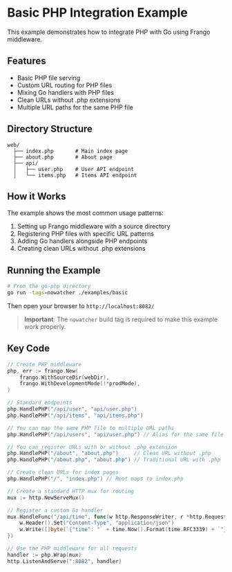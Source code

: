 # Basic PHP Integration Example

This example demonstrates how to integrate PHP with Go using Frango middleware.

## Features

- Basic PHP file serving
- Custom URL routing for PHP files
- Mixing Go handlers with PHP files
- Clean URLs without .php extensions
- Multiple URL paths for the same PHP file

## Directory Structure

```
web/
  ├── index.php       # Main index page
  ├── about.php       # About page
  ├── api/
  │   ├── user.php    # User API endpoint
  │   └── items.php   # Items API endpoint
```

## How it Works

The example shows the most common usage patterns:

1. Setting up Frango middleware with a source directory
2. Registering PHP files with specific URL patterns
3. Adding Go handlers alongside PHP endpoints
4. Creating clean URLs without .php extensions

## Running the Example

```bash
# From the go-php directory
go run -tags=nowatcher ./examples/basic
```

Then open your browser to `http://localhost:8082/`

> **Important**: The `nowatcher` build tag is required to make this example work properly.

## Key Code

```go
// Create PHP middleware
php, err := frango.New(
    frango.WithSourceDir(webDir),
    frango.WithDevelopmentMode(!*prodMode),
)

// Standard endpoints
php.HandlePHP("/api/user", "api/user.php")
php.HandlePHP("/api/items", "api/items.php")

// You can map the same PHP file to multiple URL paths
php.HandlePHP("/api/users", "api/user.php") // Alias for the same file

// You can register URLs with or without .php extension
php.HandlePHP("/about", "about.php")     // Clean URL without .php
php.HandlePHP("/about.php", "about.php") // Traditional URL with .php

// Create clean URLs for index pages
php.HandlePHP("/", "index.php") // Root maps to index.php

// Create a standard HTTP mux for routing
mux := http.NewServeMux()

// Register a custom Go handler
mux.HandleFunc("/api/time", func(w http.ResponseWriter, r *http.Request) {
    w.Header().Set("Content-Type", "application/json")
    w.Write([]byte(`{"time": "` + time.Now().Format(time.RFC3339) + `"}`))
})

// Use the PHP middleware for all requests
handler := php.Wrap(mux)
http.ListenAndServe(":8082", handler)
``` 